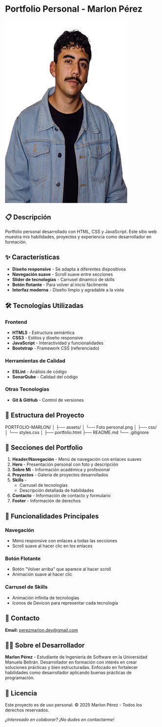 # Portfolio Personal - Marlon Pérez

<img src="./assets/Foto%20personal.png" alt="Portfolio Preview" width="400" height="600" />

## 📋 Descripción

Portfolio personal desarrollado con HTML, CSS y JavaScript. Este sitio web muestra mis habilidades, proyectos y experiencia como desarrollador en formación.

## ✨ Características

- **Diseño responsive** - Se adapta a diferentes dispositivos
- **Navegación suave** - Scroll suave entre secciones
- **Slider de tecnologías** - Carrusel dinamico de skills
- **Botón flotante** - Para volver al inicio fácilmente
- **Interfaz moderna** - Diseño limpio y agradable a la vista

## 🛠️ Tecnologías Utilizadas

### Frontend
- **HTML5** - Estructura semántica
- **CSS3** - Estilos y diseño responsive
- **JavaScript** - Interactividad y funcionalidades
- **Bootstrap** - Framework CSS (referenciado)

### Herramientas de Calidad
- **ESLint** - Análisis de código
- **SonarQube** - Calidad del código

### Otras Tecnologías
- **Git & GitHub** - Control de versiones

## 📁 Estructura del Proyecto
PORTFOLIO-MARLON/
│
├── assets/
│ └── Foto personal.png
│
├── css/
│ └── styles.css
│
├── portfolio.html
├── README.md
└── .gitignore

## 🚀 Secciones del Portfolio

1. **Header/Navegación** - Menú de navegación con enlaces suaves
2. **Hero** - Presentación personal con foto y descripción
3. **Sobre Mí** - Información académica y profesional
4. **Proyectos** - Galería de proyectos desarrollados
5. **Skills** - 
   - Carrusel de tecnologías
   - Descripción detallada de habilidades
6. **Contacto** - Información de contacto y formulario
7. **Footer** - Información de derechos

## 🎯 Funcionalidades Principales

### Navegación
- Menú responsive con enlaces a todas las secciones
- Scroll suave al hacer clic en los enlaces

### Botón Flotante
- Botón "Volver arriba" que aparece al hacer scroll
- Animación suave al hacer clic

### Carrusel de Skills
- Animación infinita de tecnologías
- Iconos de Devicon para representar cada tecnología

## 📧 Contacto

**Email:** perezmarlon.dev@gmail.com

## 👨‍💻 Sobre el Desarrollador

**Marlon Pérez** - Estudiante de Ingeniería de Software en la Universidad Manuela Beltrán. Desarrollador en formación con interés en crear soluciones prácticas y bien estructuradas. Enfocado en fortalecer habilidades como desarrollador aplicando buenas prácticas de programación.

## 📄 Licencia

Este proyecto es de uso personal. © 2025 Marlon Pérez - Todos los derechos reservados.


*¿Interesado en colaborar? ¡No dudes en contactarme!*